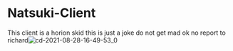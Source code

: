 # Natsuki-Client
This client is a horion skid
this is just a joke do not get mad ok
no report to richard![cd-2021-08-28-16-49-53_0](https://user-images.githubusercontent.com/86676079/131225383-35426e34-89f6-4436-bd46-eddcdbcca1c2.png)

